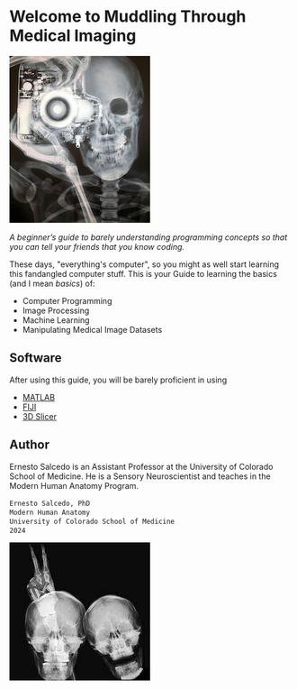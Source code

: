# Welcome to Muddling Through Medical Imaging

![Skeleton-photog](assets/Skeleton-Photographer-250X296.png)

*A beginner’s guide to barely understanding programming concepts so that you can tell your friends that you know coding.*

These days, "everything's computer", so you might as well start learning this fandangled computer stuff. This is your Guide to learning the basics (and I mean *basics*) of:

- Computer Programming
- Image Processing
- Machine Learning
- Manipulating Medical Image Datasets

## Software

After using this guide, you will be barely proficient in using

- [MATLAB](https://www.mathworks.com)
- [FIJI](https://fiji.sc)
- [3D Slicer](https://www.slicer.org)

## Author

Ernesto Salcedo is an Assistant Professor at the University of Colorado School of Medicine. He is a Sensory Neuroscientist and teaches in the Modern Human Anatomy Program.

    Ernesto Salcedo, PhD
    Modern Human Anatomy
    University of Colorado School of Medicine
    2024
    
![Skeleton-bunny-ears](assets/X-ray-bunny-ears-250x245.png)
